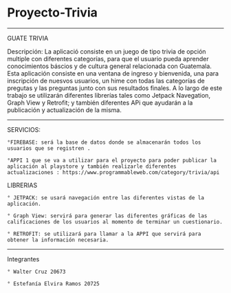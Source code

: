 # Proyecto-Trivia

------------------------------------------------------------------------------------------------------------------------------------------------------------------------
GUATE TRIVIA 

Descripción:
La aplicació consiste en un juego de tipo trivia de opción multiple con diferentes categorías, para que el usuario pueda aprender conocimientos báscios y de cultura general relacionada con Guatemala. Esta aplicación consiste en una ventana de ingreso y bienvenida, una para inscripción de nuesvos usuarios, un hime con todas las categorías de pregutas y las preguntas junto con sus resultados finales. A lo largo de este trabajo se utilizarán diferentes librerías tales como Jetpack Navegation, Graph View y Retrofit; y también diferentes APi que ayudarán a la publicación y actualización de la misma.


-------------------------------------------------------------------------------------------------------------------------------------------------------------------------
SERVICIOS:

    °FIREBASE: será la base de datos donde se almacenarán todos los usuarios que se registren .
    
    °APPI 1 que se va a utilizar para el proyecto para poder publicar la aplicación al playstore y también realizarle diferentes actualizaciones : https://www.programmableweb.com/category/trivia/api 
    

LIBRERIAS 

    ° JETPACK: se usará navegación entre las diferentes vistas de la aplicación.
    
    ° Graph View: servirá para generar las diferentes gráficas de las calificaciones de los usuarios al momento de terminar un cuestionario.
    
    ° RETROFIT: se utilizará para llamar a la APPI que servirá para obtener la información necesaria.
-------------------------------------------------------------------------------------------------------------------------------------------------------------------------
Integrantes

    ° Walter Cruz 20673
    
    ° Estefanía Elvira Ramos 20725

